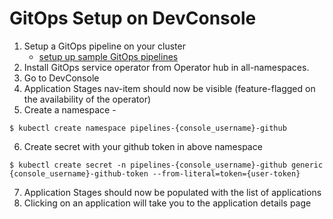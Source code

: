 # GitOps Setup on DevConsole


1. Setup a GitOps pipeline on your cluster
    * [setup up sample GitOps pipelines](./setup-gitops.md)
2. Install GitOps service operator from Operator hub in all-namespaces.
3. Go to DevConsole
4. Application Stages nav-item should now be visible (feature-flagged on the availability of the operator)
5. Create a namespace - 
```shell
$ kubectl create namespace pipelines-{console_username}-github
```
6. Create secret with your github token in above namespace
```shell
$ kubectl create secret -n pipelines-{console_username}-github generic {console_username}-github-token --from-literal=token={user-token}
```
7. Application Stages should now be populated with the list of applications 
8. Clicking on an application will take you to the application details page

